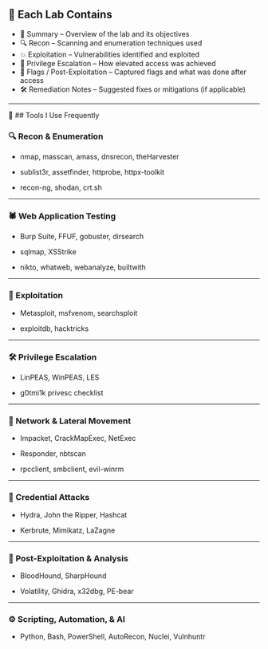 ## 📂 Each Lab Contains
- 📝 Summary – Overview of the lab and its objectives
- 🔍 Recon – Scanning and enumeration techniques used
- 💥 Exploitation – Vulnerabilities identified and exploited
- 🚀 Privilege Escalation – How elevated access was achieved
- 🏁 Flags / Post-Exploitation – Captured flags and what was done after access
- 🛠️ Remediation Notes – Suggested fixes or mitigations (if applicable)

---

🚀 ## Tools I Use Frequently

### 🔍 Recon & Enumeration
- nmap, masscan, amass, dnsrecon, theHarvester

- sublist3r, assetfinder, httprobe, httpx-toolkit

- recon-ng, shodan, crt.sh

---

### 🕷️ Web Application Testing
- Burp Suite, FFUF, gobuster, dirsearch

- sqlmap, XSStrike

- nikto, whatweb, webanalyze, builtwith

---

### 🐚 Exploitation
- Metasploit, msfvenom, searchsploit

- exploitdb, hacktricks

---

### 🛠️ Privilege Escalation
- LinPEAS, WinPEAS, LES

- g0tmi1k privesc checklist

---

### 📡 Network & Lateral Movement
- Impacket, CrackMapExec, NetExec

- Responder, nbtscan

- rpcclient, smbclient, evil-winrm

---

### 🔑 Credential Attacks
- Hydra, John the Ripper, Hashcat

- Kerbrute, Mimikatz, LaZagne

---

### 🧠 Post-Exploitation & Analysis
- BloodHound, SharpHound

- Volatility, Ghidra, x32dbg, PE-bear

---

### ⚙️ Scripting, Automation, & AI
- Python, Bash, PowerShell, AutoRecon, Nuclei, Vulnhuntr
